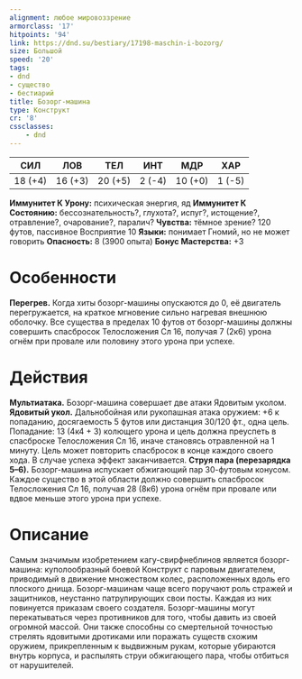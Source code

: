 ```yaml
---
alignment: любое мировоззрение
armorclass: '17'
hitpoints: '94'
link: https://dnd.su/bestiary/17198-maschin-i-bozorg/
size: Большой
speed: '20'
tags:
- dnd
- существо
- бестиарий
title: Бозорг-машина
type: Конструкт
cr: '8'
cssclasses:
    - dnd
---
```



| СИЛ | ЛОВ | ТЕЛ | ИНТ | МДР | ХАР |
|---|---|---|---|---|---|
| 18 (+4) | 16 (+3) | 20 (+5) | 2 (-4) | 10 (+0) | 1 (-5) |
**Иммунитет К Урону:** психическая энергия, яд
**Иммунитет К Состоянию:** бессознательность?, глухота?, испуг?, истощение?, отравление?, очарование?, паралич?
**Чувства:** тёмное зрение? 120 футов, пассивное Восприятие 10
**Языки:** понимает Гномий, но не может говорить
**Опасность:** 8 (3900 опыта)
**Бонус Мастерства:** +3


# Особенности
**Перегрев.** Когда хиты бозорг-машины опускаются до 0, её двигатель перегружается, на краткое мгновение сильно нагревая внешнюю оболочку. Все существа в пределах 10 футов от бозорг-машины должны совершить спасбросок Телосложения Сл 16, получая 7 (2к6) урона огнём при провале или половину этого урона при успехе.


# Действия
**Мультиатака.** Бозорг-машина совершает две атаки Ядовитым уколом.
**Ядовитый укол.** Дальнобойная или рукопашная атака оружием: +6 к попаданию, досягаемость 5 футов или дистанция 30/120 фт., одна цель. Попадание: 13 (4к4 + 3) колющего урона и цель должна преуспеть в спасброске Телосложения Сл 16, иначе становясь отравленной на 1 минуту. Цель может повторить спасбросок в конце каждого своего хода. В случае успеха эффект заканчивается.
**Струя пара (перезарядка 5–6).** Бозорг-машина испускает обжигающий пар 30-футовым конусом. Каждое существо в этой области должно совершить спасбросок Телосложения Сл 16, получая 28 (8к6) урона огнём при провале или вдвое меньше этого урона при успехе.


# Описание
Самым значимым изобретением кагу-свирфнеблинов является бозорг-машина: куполообразный боевой Конструкт с паровым двигателем, приводимый в движение множеством колес, расположенных вдоль его плоского днища. Бозорг-машинам чаще всего поручают роль стражей и защитников, неустанно патрулирующих свои посты. Каждая из них повинуется приказам своего создателя. Бозорг-машины могут перекатываться через противников для того, чтобы давить из своей огромной массой. Они также способны со смертельной точностью стрелять ядовитыми дротиками или поражать существ схожим оружием, прикрепленным к выдвижным рукам, которые убираются внутрь корпуса, и распылять струи обжигающего пара, чтобы отбиться от нарушителей.